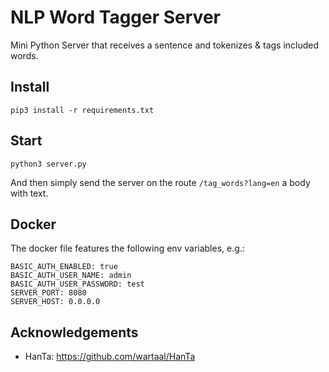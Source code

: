 # NLP Word Tagger Server
Mini Python Server that receives a sentence and tokenizes &amp; tags included words.

## Install

`pip3 install -r requirements.txt`

## Start

`python3 server.py`

And then simply send the server on the route `/tag_words?lang=en` a body with text.

## Docker

The docker file features the following env variables, e.g.:

```
BASIC_AUTH_ENABLED: true
BASIC_AUTH_USER_NAME: admin
BASIC_AUTH_USER_PASSWORD: test
SERVER_PORT: 8080
SERVER_HOST: 0.0.0.0
```

## Acknowledgements

- HanTa: https://github.com/wartaal/HanTa